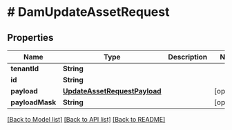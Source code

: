 # # DamUpdateAssetRequest


## Properties 


Name | Type | Description | Notes
------------ | ------------- | ------------- | -------------
**tenantId**| **String** |   |
**id**| **String** |   |
**payload**| [**UpdateAssetRequestPayload**](UpdateAssetRequestPayload.md) |   | [optional]
**payloadMask**| **String** |   | [optional]


[[Back to Model list]](../../README.md#models) [[Back to API list]](../../README.md#endpoints) [[Back to README]](../../README.md)

